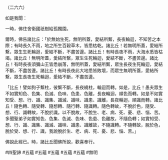 （二六六）

如是我聞：

一時，佛住舍衛國祇樹給孤獨園。

爾時，佛告諸比丘：「於無始生死，無明所蓋，愛結所繫，長夜輪迴，不知苦之本際；有時長久不雨，地之所生百穀草木，皆悉枯乾。諸比丘！若無明所蓋，愛結所繫，眾生生死輪迴，愛結不斷，不盡苦邊。諸比丘！有時長夜不雨，大海水悉皆枯竭。諸比丘！無明所蓋，愛結所繫，眾生生死輪迴，愛結不斷，不盡苦邊。諸比丘！有時長夜須彌山王皆悉崩落，無明所蓋，愛結所繫，眾生長夜生死輪迴，愛結不斷，不盡苦邊。諸比丘！有時長夜此大地悉皆敗壞，而眾生無明所蓋，愛結所繫，眾生長夜生死輪迴，愛結不斷，不盡苦邊。

「比丘！譬如狗子繫柱，彼繫不斷，長夜繞柱，輪迴而轉。如是，比丘！愚夫眾生不如實知色、色集、色滅、色味、色患、色離，長夜輪迴，順色而轉。如是不如實知受、想、行、識、識集、識滅、識味、識患、識離，長夜輪迴，順識而轉。諸比丘！隨色轉、隨受轉、隨想轉、隨行轉、隨識轉。隨色轉故，不脫於色，隨受、想、行、識轉故，不脫於識。以不脫故，不脫生、老、病、死、憂、悲、惱、苦。多聞聖弟子如實知色、色集、色滅、色味、色患、色離故，不隨色轉；如實知受、想、行、識、識集、識滅、識味、識患、識離故，不隨識轉。不隨轉故，脫於色，脫於受、想、行、識，我說脫於生、老、病、死、憂、悲、惱、苦。」

佛說此經已。時，諸比丘聞佛所說，歡喜奉行。



#四聖諦
#五蘊
#五蘊
#五蘊
#五蘊
#五蘊
#無明
